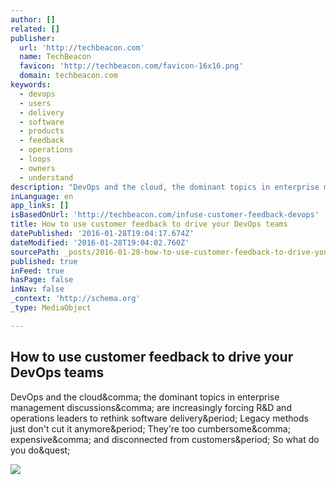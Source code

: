 ```yaml
---
author: []
related: []
publisher:
  url: 'http://techbeacon.com'
  name: TechBeacon
  favicon: 'http://techbeacon.com/favicon-16x16.png'
  domain: techbeacon.com
keywords:
  - devops
  - users
  - delivery
  - software
  - products
  - feedback
  - operations
  - loops
  - owners
  - understand
description: "DevOps and the cloud, the dominant topics in enterprise management discussions, are increasingly forcing R&D and operations leaders to rethink software delivery. Legacy methods just don't cut it anymore. They're too cumbersome, expensive, and disconnected from customers. So what do you do?"
inLanguage: en
app_links: []
isBasedOnUrl: 'http://techbeacon.com/infuse-customer-feedback-devops'
title: How to use customer feedback to drive your DevOps teams
datePublished: '2016-01-28T19:04:17.674Z'
dateModified: '2016-01-28T19:04:02.760Z'
sourcePath: _posts/2016-01-28-how-to-use-customer-feedback-to-drive-your-devops-teams.md
published: true
inFeed: true
hasPage: false
inNav: false
_context: 'http://schema.org'
_type: MediaObject

---
```

<article style=""><h1>How to use customer feedback to drive your DevOps teams</h1><p>DevOps and the cloud&amp;comma; the dominant topics in enterprise management discussions&amp;comma; are increasingly forcing R&amp;D and operations leaders to rethink software delivery&amp;period; Legacy methods just don't cut it anymore&amp;period; They're too cumbersome&amp;comma; expensive&amp;comma; and disconnected from customers&amp;period; So what do you do&amp;quest;</p><img src="http://techbeacon.com/sites/default/files/39_0.jpg" /></article>